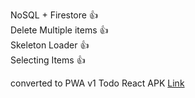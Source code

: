 NoSQL + Firestore :+1: <br>
Delete Multiple items :+1:<br>
Skeleton Loader  :+1:<br>
Selecting Items  :+1:<br>



converted to PWA v1 Todo React APK [Link](https://drive.google.com/drive/folders/1bl4e6mg2v8FKn_CPRTDHl7bN8VMUPArO?usp=sharing)

